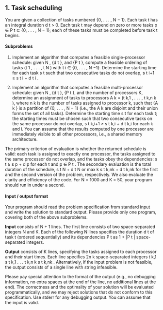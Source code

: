 ## 1. Task scheduling

You are given a collection of tasks numbered {0, . . . , N − 1}. Each
task t has an integral duration d t > 0. Each task t may depend on zero
or more tasks p ∈ P t ⊆ {0, . . . , N − 1}; each of these tasks must be
completed before task t begins.

#### Subproblems

1. Implement an algorithm that computes a feasible single-processor schedule:
   given N , {d t }, and {P t }, compute a feasible ordering of tasks (t 1 , .
   . . , t N ) with t i ∈ {0, . . . , N −1}. Determine the starting
   time for each task s t such that two consecutive tasks do not overlap, s t
   i+1 ≥ s t i + d t i .

1. Implement an algorithm that computes a feasible multi-processor schedule:
   given N , {d t }, {P t }, and the number of processors K, determine an
   assignment of tasks to processors A k = (t k,1 , . . . , t k,n k ), where n
   k is the number of tasks assigned to processor k, such that {A k } is a
   partition of {0, . . . , N − 1} (i.e., the A k are disjoint and their union
   forms the set of all tasks).  Determine the starting time s t for
   each task t; the starting times must be chosen such that two consecutive
   tasks on the same processor do not overlap, s t k,i+1 ≥ s t k,i + d t k,i
   for each k and i. You can assume that the results computed by one processor
   are immediately visible to all other processors, i.e., a shared memory
   architecture.

The primary criterion of evaluation is whether the returned schedule is
valid: each task is assigned to exactly one processor, the tasks
assigned to the same processor do not overlap, and the tasks obey the
dependencies: s t ≥ s p + d p for each t and p ∈ P t . The secondary
evaluation is the total duration of the schedule, s t N + d t N or max k
s t k,nk + d t k,nk for the first and the second version of the problem,
respectively.  We also evaluate the clarity and efficiency of the
code. For N = 1000 and K = 50, your program should run in under a
second.

#### Input / output format

Your program should read the problem specification from standard input
and write the solution to standard output. Please provide only one
program, covering both of the above subproblems.

**Input** consists of N + 1 lines. The first line consists of two
space-separated integers N and K.  Each of the following N lines
specifies the duration d t of task t (ordered sequentially) and its
dependencies P t as 1 + |P t | space-separated integers.

**Output** consists of K lines, specifying the tasks assigned to each
processor and their start times.  Each line specifies 2n k
space-separated integers t k,1 s t k,1 . . . t k,n k s t k,nk .
Alternatively, if the input problem is not feasible, the output consists
of a single line with string infeasible.

Please pay special attention to the format of the output (e.g., no
debugging information, no extra spaces at the end of the line,
no additional lines at the end). The correctness and the
optimality of your solution will be evaluated programmatically, and we
may reject solutions that do not conform to this specification. Use
stderr for any debugging output. You can assume that the input is valid.
